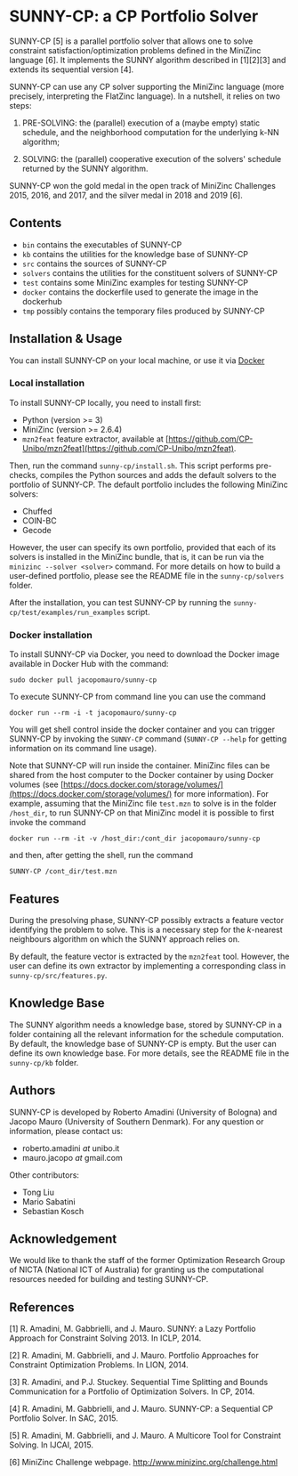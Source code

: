 # SUNNY-CP: a CP Portfolio Solver

SUNNY-CP [5] is a parallel portfolio solver that allows one to solve constraint 
satisfaction/optimization problems defined in the MiniZinc language [6].
It implements the SUNNY algorithm described in [1][2][3] and extends its 
sequential version [4].

SUNNY-CP can use any CP solver supporting the MiniZinc language (more precisely,
interpreting the FlatZinc language). In a nutshell, it relies on two steps:

  1. PRE-SOLVING: the (parallel) execution of a (maybe empty) static schedule, 
     and the neighborhood computation for the underlying k-NN algorithm;

  2. SOLVING: the (parallel) cooperative execution of the solvers' schedule 
     returned  by the SUNNY algorithm.

SUNNY-CP won the gold medal in the open track of MiniZinc Challenges 2015, 2016,
and 2017, and the silver medal in 2018 and 2019 [6].

## Contents

+ `bin`     contains the executables of SUNNY-CP
+ `kb`      contains the utilities for the knowledge base of SUNNY-CP
+ `src`     contains the sources of SUNNY-CP
+ `solvers` contains the utilities for the constituent solvers of SUNNY-CP
+ `test`    contains some MiniZinc examples for testing SUNNY-CP
+ `docker`	contains the dockerfile used to generate the image in the dockerhub
+ `tmp`     possibly contains the temporary files produced by SUNNY-CP

## Installation & Usage

You can install SUNNY-CP on your local machine, or use it via [Docker](https://www.docker.com)

### Local installation

To install SUNNY-CP locally, you need to install first:
+ Python (version >= 3)
+ MiniZinc (version >= 2.6.4)
+ `mzn2feat` feature extractor, available at [https://github.com/CP-Unibo/mzn2feat](https://github.com/CP-Unibo/mzn2feat).

Then, run the command `sunny-cp/install.sh`. This script performs pre-checks,
compiles the Python sources and adds the default solvers to the portfolio of 
SUNNY-CP. The default portfolio includes the following MiniZinc solvers:
+ Chuffed
+ COIN-BC
+ Gecode

However, the user can specify its own portfolio, provided that each of its 
solvers is installed in the MiniZinc bundle, that is, it can be run via the 
`minizinc --solver <solver>` command. For more details on how to build a 
user-defined portfolio, please see the README file in the `sunny-cp/solvers` 
folder.

After the installation, you can test SUNNY-CP by running the 
`sunny-cp/test/examples/run_examples` script.

### Docker installation

To install SUNNY-CP via Docker, you need to download the Docker image available 
in Docker Hub with the command:
```
sudo docker pull jacopomauro/sunny-cp
```

To execute SUNNY-CP from command line you can use the command
```
docker run --rm -i -t jacopomauro/sunny-cp
```

You will get shell control inside the docker container and you can trigger
SUNNY-CP by invoking the `SUNNY-CP` command (`SUNNY-CP --help` for getting
information on its command line usage). 

Note that SUNNY-CP will run inside the container. MiniZinc files can be
shared from the host computer to the Docker container by using Docker
volumes (see 
[https://docs.docker.com/storage/volumes/](https://docs.docker.com/storage/volumes/)
for more information). For example, assuming that the MiniZinc file `test.mzn` to
solve is in the folder `/host_dir`, to run SUNNY-CP on that MiniZinc model it is 
possible to first invoke the command 
```
docker run --rm -it -v /host_dir:/cont_dir jacopomauro/sunny-cp
```
and then, after getting the shell, run the command
```
SUNNY-CP /cont_dir/test.mzn
```

## Features

During the presolving phase, SUNNY-CP possibly extracts a feature vector 
identifying the problem to solve. This is a necessary step for the *k*-nearest 
neighbours algorithm on which the SUNNY approach relies on.

By default, the feature vector is extracted by the `mzn2feat` tool.
However, the user can define its own extractor by implementing a corresponding 
class in `sunny-cp/src/features.py`.

## Knowledge Base

The SUNNY algorithm needs a knowledge base, stored by SUNNY-CP in a folder 
containing all the relevant information for the schedule computation.
By default, the knowledge base of SUNNY-CP is empty. But the user can define its 
own knowledge base. For more details, see the README file in the `sunny-cp/kb` folder.

## Authors

SUNNY-CP is developed by Roberto Amadini (University of Bologna) and 
Jacopo Mauro (University of Southern Denmark). For any question or information, 
please contact us:
+ roberto.amadini *at* unibo.it
+ mauro.jacopo *at* gmail.com

Other contributors:
+ Tong Liu
+ Mario Sabatini
+ Sebastian Kosch


## Acknowledgement

We would like to thank the staff of the former Optimization Research Group of 
NICTA (National ICT of Australia) for granting us the computational resources 
needed for building and testing SUNNY-CP.

## References

  [1]  R. Amadini, M. Gabbrielli, and J. Mauro. SUNNY: a Lazy Portfolio Approach
       for Constraint Solving 2013. In ICLP, 2014.

  [2]  R. Amadini, M. Gabbrielli, and J. Mauro. Portfolio Approaches for
       Constraint Optimization Problems. In LION, 2014.

  [3]  R. Amadini, and P.J. Stuckey. Sequential Time Splitting and Bounds
       Communication for a Portfolio of Optimization Solvers. In CP, 2014.

  [4]  R. Amadini, M. Gabbrielli, and J. Mauro. SUNNY-CP: a Sequential CP
       Portfolio Solver. In SAC, 2015.

  [5]  R. Amadini, M. Gabbrielli, and J. Mauro. A Multicore Tool for Constraint
       Solving. In IJCAI, 2015.

  [6]  MiniZinc Challenge webpage. http://www.minizinc.org/challenge.html
